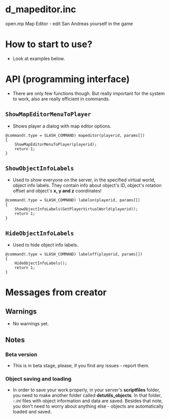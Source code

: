 # d_mapeditor.inc

open.mp Map Editor - edit San Andreas yourself in the game

# How to start to use?

- Look at examples below.

# API (programming interface)

- There are only few functions though. But really important for the system to work, also are really efficient in commands.
## `ShowMapEditorMenuToPlayer`
- Shows player a dialog with map editor options.
```pawn
@command(.type = SLASH_COMMAND) mapeditor(playerid, params[]) 
{
    ShowMapEditorMenuToPlayer(playerid);
    return 1;
}
```
## `ShowObjectInfoLabels`
- Used to show everyone on the server, in the specified virtual world, object info labels. They contain info about object's ID, object's rotation offset and object's **x, y and z** coordinates!
```pawn
@command(.type = SLASH_COMMAND) labelon(playerid, params[])
{
    ShowObjectInfoLabels(GetPlayerVirtualWorld(playerid));
    return 1;
}
```
## `HideObjectInfoLabels`
- Used to hide object info labels.
```pawn
@command(.type = SLASH_COMMAND) labeloff(playerid, params[])
{
    HideObjectInfoLabels();
    return 1;
}
```

# Messages from creator

## Warnings
- No warnings yet.
## Notes
### Beta version
- This is in beta stage, please, if you find any issues - report them.

### Object saving and loading
- In order to save your work properly, in your server's **scriptfiles** folder, you need to make another folder called **detutils_objects**. In that folder, *-.ini* files with object information and data are saved. Besides that note, you don't need to worry about anything else - objects are automatically loaded and saved.
